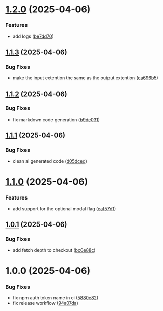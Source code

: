 # [1.2.0](https://github.com/ahsansheikh94/jestsmith/compare/v1.1.3...v1.2.0) (2025-04-06)


### Features

* add logs ([be7dd70](https://github.com/ahsansheikh94/jestsmith/commit/be7dd701fcd94c735f42d3b9a13e26e8d5fdf951))

## [1.1.3](https://github.com/ahsansheikh94/jestsmith/compare/v1.1.2...v1.1.3) (2025-04-06)


### Bug Fixes

* make the input extention the same as the output extention ([ca696b5](https://github.com/ahsansheikh94/jestsmith/commit/ca696b56fdebb1f57bab62cb2004933df64d3071))

## [1.1.2](https://github.com/ahsansheikh94/jestsmith/compare/v1.1.1...v1.1.2) (2025-04-06)


### Bug Fixes

* fix markdown code generation ([b9de031](https://github.com/ahsansheikh94/jestsmith/commit/b9de0312b37b390693f1a1aae3769e6990ae1f4e))

## [1.1.1](https://github.com/ahsansheikh94/jestsmith/compare/v1.1.0...v1.1.1) (2025-04-06)


### Bug Fixes

* clean ai generated code ([d05dced](https://github.com/ahsansheikh94/jestsmith/commit/d05dced5dce2f7e43f3fd1a55aac0f0b9e7127b1))

# [1.1.0](https://github.com/ahsansheikh94/jestsmith/compare/v1.0.1...v1.1.0) (2025-04-06)


### Features

* add support for the optional modal flag ([eaf57d1](https://github.com/ahsansheikh94/jestsmith/commit/eaf57d1c09febc01d6572012bc5af79e311606fb))

## [1.0.1](https://github.com/ahsansheikh94/jestsmith/compare/v1.0.0...v1.0.1) (2025-04-06)


### Bug Fixes

* add fetch depth to checkout ([bc0e88c](https://github.com/ahsansheikh94/jestsmith/commit/bc0e88c349f2b01a4c28f3aea929da7f5595acc8))

# 1.0.0 (2025-04-06)


### Bug Fixes

* fix npm auth token name in ci ([5880e82](https://github.com/ahsansheikh94/jestsmith/commit/5880e825e92a86a193cd3a58ab51ade0c533e019))
* fix release workflow ([94a07da](https://github.com/ahsansheikh94/jestsmith/commit/94a07da5759bb11ddeca91f9f6ab7fef48471775))

